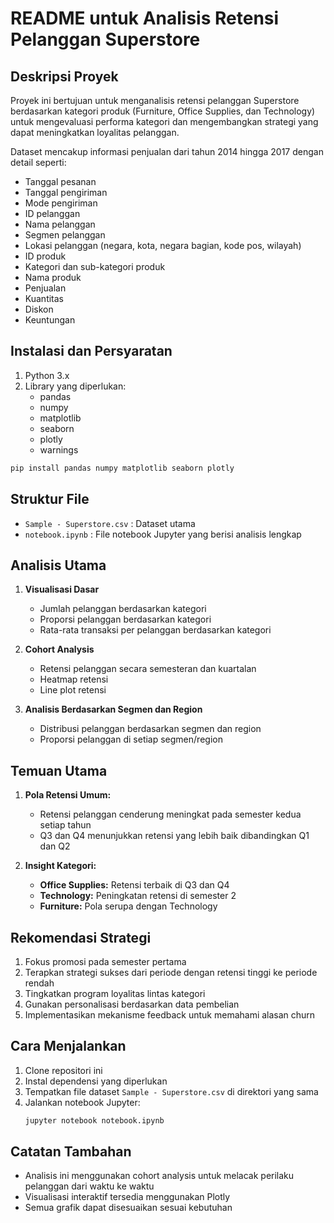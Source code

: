 README untuk Analisis Retensi Pelanggan Superstore
====================================================

Deskripsi Proyek
-----------------
Proyek ini bertujuan untuk menganalisis retensi pelanggan Superstore berdasarkan kategori produk (Furniture, Office Supplies, dan Technology) untuk mengevaluasi performa kategori dan mengembangkan strategi yang dapat meningkatkan loyalitas pelanggan.

Dataset mencakup informasi penjualan dari tahun 2014 hingga 2017 dengan detail seperti:
- Tanggal pesanan
- Tanggal pengiriman
- Mode pengiriman
- ID pelanggan
- Nama pelanggan
- Segmen pelanggan
- Lokasi pelanggan (negara, kota, negara bagian, kode pos, wilayah)
- ID produk
- Kategori dan sub-kategori produk
- Nama produk
- Penjualan
- Kuantitas
- Diskon
- Keuntungan

Instalasi dan Persyaratan
--------------------------
1. Python 3.x
2. Library yang diperlukan:
   - pandas
   - numpy
   - matplotlib
   - seaborn
   - plotly
   - warnings

```bash
pip install pandas numpy matplotlib seaborn plotly
```

Struktur File
--------------
- `Sample - Superstore.csv` : Dataset utama
- `notebook.ipynb` : File notebook Jupyter yang berisi analisis lengkap

Analisis Utama
---------------
1. **Visualisasi Dasar**
   - Jumlah pelanggan berdasarkan kategori
   - Proporsi pelanggan berdasarkan kategori
   - Rata-rata transaksi per pelanggan berdasarkan kategori

2. **Cohort Analysis**
   - Retensi pelanggan secara semesteran dan kuartalan
   - Heatmap retensi
   - Line plot retensi

3. **Analisis Berdasarkan Segmen dan Region**
   - Distribusi pelanggan berdasarkan segmen dan region
   - Proporsi pelanggan di setiap segmen/region

Temuan Utama
-------------
1. **Pola Retensi Umum:**
   - Retensi pelanggan cenderung meningkat pada semester kedua setiap tahun
   - Q3 dan Q4 menunjukkan retensi yang lebih baik dibandingkan Q1 dan Q2
   
2. **Insight Kategori:**
   - **Office Supplies:** Retensi terbaik di Q3 dan Q4
   - **Technology:** Peningkatan retensi di semester 2
   - **Furniture:** Pola serupa dengan Technology

Rekomendasi Strategi
---------------------
1. Fokus promosi pada semester pertama
2. Terapkan strategi sukses dari periode dengan retensi tinggi ke periode rendah
3. Tingkatkan program loyalitas lintas kategori
4. Gunakan personalisasi berdasarkan data pembelian
5. Implementasikan mekanisme feedback untuk memahami alasan churn

Cara Menjalankan
-----------------
1. Clone repositori ini
2. Instal dependensi yang diperlukan
3. Tempatkan file dataset `Sample - Superstore.csv` di direktori yang sama
4. Jalankan notebook Jupyter:
   ```bash
   jupyter notebook notebook.ipynb
   ```

Catatan Tambahan
-----------------
- Analisis ini menggunakan cohort analysis untuk melacak perilaku pelanggan dari waktu ke waktu
- Visualisasi interaktif tersedia menggunakan Plotly
- Semua grafik dapat disesuaikan sesuai kebutuhan
